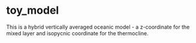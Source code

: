 # toy_model
This is a hybrid vertically averaged oceanic model - a z-coordinate for the mixed layer and isopycnic coordinate for the thermocline.
